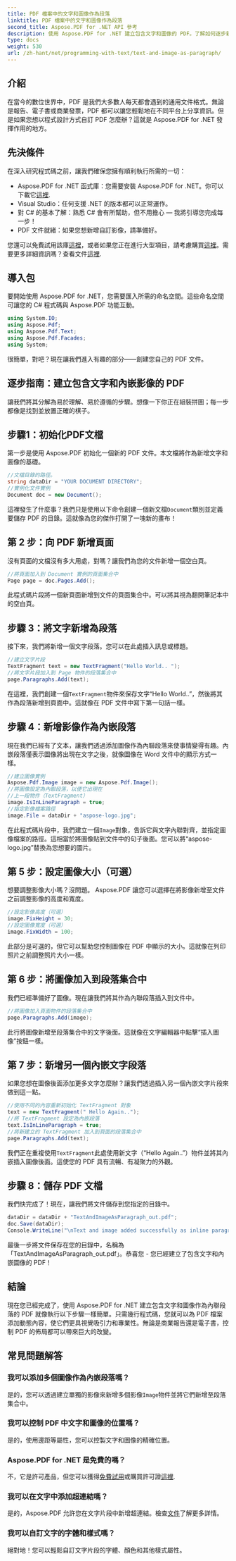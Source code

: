 ```yaml
---
title: PDF 檔案中的文字和圖像作為段落
linktitle: PDF 檔案中的文字和圖像作為段落
second_title: Aspose.PDF for .NET API 參考
description: 使用 Aspose.PDF for .NET 建立包含文字和圖像的 PDF。了解如何逐步新增文字和內嵌影像。
type: docs
weight: 530
url: /zh-hant/net/programming-with-text/text-and-image-as-paragraph/
---
```

## 介紹

在當今的數位世界中，PDF 是我們大多數人每天都會遇到的通用文件格式。無論是報告、電子書或商業發票，PDF 都可以讓您輕鬆地在不同平台上分享資訊。但是如果您想以程式設計方式自訂 PDF 怎麼辦？這就是 Aspose.PDF for .NET 發揮作用的地方。

## 先決條件

在深入研究程式碼之前，讓我們確保您擁有順利執行所需的一切：

-  Aspose.PDF for .NET 函式庫：您需要安裝 Aspose.PDF for .NET。你可以下載它[這裡](https://releases.aspose.com/pdf/net/).
- Visual Studio：任何支援 .NET 的版本都可以正常運作。
- 對 C# 的基本了解：熟悉 C# 會有所幫助，但不用擔心 — 我將引導您完成每一步！
- PDF 文件就緒：如果您想新增自訂影像，請準備好。

您還可以免費試用該庫[這裡](https://releases.aspose.com/)，或者如果您正在進行大型項目，請考慮購買[這裡](https://purchase.aspose.com/buy)。需要更多詳細資訊嗎？查看文件[這裡](https://reference.aspose.com/pdf/net/).

## 導入包

要開始使用 Aspose.PDF for .NET，您需要匯入所需的命名空間。這些命名空間可讓您的 C# 程式碼與 Aspose.PDF 功能互動。

```csharp
using System.IO;
using Aspose.Pdf;
using Aspose.Pdf.Text;
using Aspose.Pdf.Facades;
using System;
```

很簡單，對吧？現在讓我們進入有趣的部分——創建您自己的 PDF 文件。

## 逐步指南：建立包含文字和內嵌影像的 PDF

讓我們將其分解為易於理解、易於遵循的步驟。想像一下你正在組裝拼圖；每一步都像是找到並放置正確的棋子。

## 步驟1：初始化PDF文檔

第一步是使用 Aspose.PDF 初始化一個新的 PDF 文件。本文檔將作為新增文字和圖像的基礎。

```csharp
//文檔目錄的路徑。
string dataDir = "YOUR DOCUMENT DIRECTORY";
//實例化文件實例
Document doc = new Document();
```

這裡發生了什麼事？我們只是使用以下命令創建一個新文檔`Document`類別並定義要儲存 PDF 的目錄。這就像為您的傑作打開了一塊新的畫布！

## 第 2 步：向 PDF 新增頁面

沒有頁面的文檔沒有多大用處，對嗎？讓我們為您的文件新增一個空白頁。

```csharp
//將頁面加入到 Document 實例的頁面集合中
Page page = doc.Pages.Add();
```

此程式碼片段將一個新頁面新增到文件的頁面集合中。可以將其視為翻開筆記本中的空白頁。

## 步驟 3：將文字新增為段落

接下來，我們將新增一個文字段落。您可以在此處插入訊息或標題。

```csharp
//建立文字片段
TextFragment text = new TextFragment("Hello World.. ");
//將文字片段加入到 Page 物件的段落集合中
page.Paragraphs.Add(text);
```

在這裡，我們創建一個`TextFragment`物件來保存文字“Hello World..”，然後將其作為段落新增到頁面中。這就像在 PDF 文件中寫下第一句話一樣。

## 步驟 4：新增影像作為內嵌段落

現在我們已經有了文本，讓我們透過添加圖像作為內聯段落來使事情變得有趣。內嵌段落僅表示圖像將出現在文字之後，就像圖像在 Word 文件中的顯示方式一樣。

```csharp
//建立圖像實例
Aspose.Pdf.Image image = new Aspose.Pdf.Image();
//將圖像設定為內聯段落，以便它出現在
//上一段物件（TextFragment）
image.IsInLineParagraph = true;
//指定影像檔案路徑
image.File = dataDir + "aspose-logo.jpg";
```

在此程式碼片段中，我們建立一個`Image`對象，告訴它與文字內聯對齊，並指定圖像檔案的路徑。這相當於將圖像貼到文件中的句子後面。您可以將“aspose-logo.jpg”替換為您想要的圖片。

## 第 5 步：設定圖像大小（可選）

想要調整影像大小嗎？沒問題。 Aspose.PDF 讓您可以選擇在將影像新增至文件之前調整影像的高度和寬度。

```csharp
//設定影像高度（可選）
image.FixHeight = 30;
//設定圖像寬度（可選）
image.FixWidth = 100;
```

此部分是可選的，但它可以幫助您控制圖像在 PDF 中顯示的大小。這就像在列印照片之前調整照片大小一樣。

## 第 6 步：將圖像加入到段落集合中

我們已經準備好了圖像。現在讓我們將其作為內聯段落插入到文件中。

```csharp
//將圖像加入頁面物件的段落集合中
page.Paragraphs.Add(image);
```

此行將圖像新增至段落集合中的文字後面。這就像在文字編輯器中點擊“插入圖像”按鈕一樣。

## 第 7 步：新增另一個內嵌文字段落

如果您想在圖像後面添加更多文字怎麼辦？讓我們透過插入另一個內嵌文字片段來做到這一點。

```csharp
//使用不同的內容重新初始化 TextFragment 對象
text = new TextFragment(" Hello Again..");
//將 TextFragment 設定為內嵌段落
text.IsInLineParagraph = true;
//將新建立的 TextFragment 加入到頁面的段落集合中
page.Paragraphs.Add(text);
```

我們正在重複使用`TextFragment`此處使用新文字（“Hello Again..”）物件並將其內嵌插入圖像後面。這使您的 PDF 具有流暢、有凝聚力的外觀。

## 步驟 8：儲存 PDF 文檔

我們快完成了！現在，讓我們將文件儲存到您指定的目錄中。

```csharp
dataDir = dataDir + "TextAndImageAsParagraph_out.pdf";
doc.Save(dataDir);
Console.WriteLine("\nText and image added successfully as inline paragraphs.\nFile saved at " + dataDir);
```

最後一步將文件保存在您的目錄中，名稱為「TextAndImageAsParagraph_out.pdf」。恭喜您 - 您已經建立了包含文字和內嵌圖像的 PDF！

## 結論

現在您已經完成了，使用 Aspose.PDF for .NET 建立包含文字和圖像作為內聯段落的 PDF 就像執行以下步驟一樣簡單。只需幾行程式碼，您就可以為 PDF 檔案添加動態內容，使它們更具視覺吸引力和專業性。無論是商業報告還是電子書，控制 PDF 的佈局都可以帶來巨大的改變。

## 常見問題解答

### 我可以添加多個圖像作為內嵌段落嗎？  
是的，您可以透過建立單獨的影像來新增多個影像`Image`物件並將它們新增至段落集合中。

### 我可以控制 PDF 中文字和圖像的位置嗎？  
是的，使用邊距等屬性，您可以控製文字和圖像的精確位置。

### Aspose.PDF for .NET 是免費的嗎？  
不，它是許可產品，但您可以獲得[免費試用](https://releases.aspose.com/)或購買許可證[這裡](https://purchase.aspose.com/buy).

### 我可以在文字中添加超連結嗎？  
是的，Aspose.PDF 允許您在文字片段中新增超連結。檢查[文件](https://reference.aspose.com/pdf/net/)了解更多詳情。

### 我可以自訂文字的字體和樣式嗎？  
絕對地！您可以輕鬆自訂文字片段的字體、顏色和其他樣式屬性。